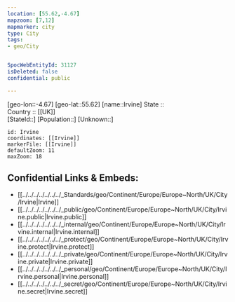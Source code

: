 ```yaml
---
location: [55.62,-4.67] 
mapzoom: [7,12] 
mapmarker: city 
type: City
tags:
- geo/City


SpocWebEntityId: 31127
isDeleted: false
confidential: public

---
```

[geo-lon::-4.67] 
[geo-lat::55.62] 
[name::Irvine] 
State ::  
Country :: [[UK]]  
[StateId::] 
[Population::] 
[Unknown::] 


```leaflet
id: Irvine
coordinates: [[Irvine]] 
markerFile: [[Irvine]] 
defaultZoom: 11 
maxZoom: 18
```


## Confidential Links & Embeds: 
- [[../../../../../../../_Standards/geo/Continent/Europe/Europe~North/UK/City/Irvine|Irvine]] 
- [[../../../../../../../_public/geo/Continent/Europe/Europe~North/UK/City/Irvine.public|Irvine.public]] 
- [[../../../../../../../_internal/geo/Continent/Europe/Europe~North/UK/City/Irvine.internal|Irvine.internal]] 
- [[../../../../../../../_protect/geo/Continent/Europe/Europe~North/UK/City/Irvine.protect|Irvine.protect]] 
- [[../../../../../../../_private/geo/Continent/Europe/Europe~North/UK/City/Irvine.private|Irvine.private]] 
- [[../../../../../../../_personal/geo/Continent/Europe/Europe~North/UK/City/Irvine.personal|Irvine.personal]] 
- [[../../../../../../../_secret/geo/Continent/Europe/Europe~North/UK/City/Irvine.secret|Irvine.secret]] 
